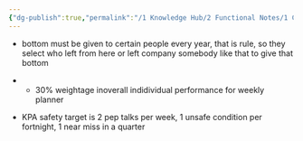 ```yaml
---
{"dg-publish":true,"permalink":"/1 Knowledge Hub/2 Functional Notes/1 Career Notes/1 Career Digest/PMS/","noteIcon":""}
---
```


- bottom must be given to certain people every year, that is rule, so they select who left from here or left company somebody like that to give that bottom

- - 30% weightage inoverall indidividual performance for weekly planner
- KPA safety target is 2 pep talks per week, 1 unsafe condition per fortnight, 1 near miss in a quarter